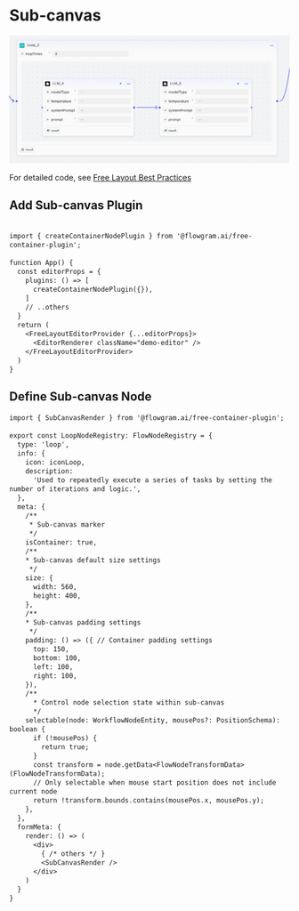 # Sub-canvas

<img loading="lazy" className="invert-img" src="/free-layout/loop2.png" />

For detailed code, see [Free Layout Best Practices](/en/examples/free-layout/free-feature-overview.md)

## Add Sub-canvas Plugin

```tsx pure

import { createContainerNodePlugin } from '@flowgram.ai/free-container-plugin';

function App() {
  const editorProps = {
    plugins: () => [
      createContainerNodePlugin({}),
    ]
    // ..others
  }
  return (
    <FreeLayoutEditorProvider {...editorProps}>
      <EditorRenderer className="demo-editor" />
    </FreeLayoutEditorProvider>
  )
}
```

## Define Sub-canvas Node

```tsx pure
import { SubCanvasRender } from '@flowgram.ai/free-container-plugin';

export const LoopNodeRegistry: FlowNodeRegistry = {
  type: 'loop',
  info: {
    icon: iconLoop,
    description:
      'Used to repeatedly execute a series of tasks by setting the number of iterations and logic.',
  },
  meta: {
    /**
     * Sub-canvas marker
     */
    isContainer: true,
    /**
    * Sub-canvas default size settings
     */
    size: {
      width: 560,
      height: 400,
    },
    /**
    * Sub-canvas padding settings
     */
    padding: () => ({ // Container padding settings
      top: 150,
      bottom: 100,
      left: 100,
      right: 100,
    }),
    /**
      * Control node selection state within sub-canvas
      */
    selectable(node: WorkflowNodeEntity, mousePos?: PositionSchema): boolean {
      if (!mousePos) {
        return true;
      }
      const transform = node.getData<FlowNodeTransformData>(FlowNodeTransformData);
      // Only selectable when mouse start position does not include current node
      return !transform.bounds.contains(mousePos.x, mousePos.y);
    },
  },
  formMeta: {
    render: () => (
      <div>
        { /* others */ }
        <SubCanvasRender />
      </div>
    )
  }
}
```
